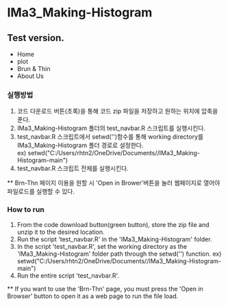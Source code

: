 # IMa3_Making-Histogram

## Test version.

- Home 
- plot 
- Brun & Thin
- About Us

### 실행방법
1. 코드 다운로드 버튼(초록)을 통해 코드 zip 파일을 저장하고 원하는 위치에 압축을 푼다.
2. IMa3_Making-Histogram 폴더의 test_navbar.R 스크립트를 실행시킨다.
3. test_navbar.R 스크립트에서 setwd('')함수를 통해 working directory를 IMa3_Making-Histogram 폴더 경로로 설정한다.  
ex) setwd("C:/Users/rhtn2/OneDrive/Documents//IMa3_Making-Histogram-main")
4. test_navbar.R 스크립트 전체를 실행시킨다. 

** Brn-Thn 페이지 이용을 원할 시 'Open in Brower'버튼을 눌러 웹페이지로 열어야 파일로드를 실행할 수 있다. 


### How to run
1. From the code download button(green button), store the zip file and unzip it to the desired location.
2. Run the script 'test_navbar.R' in the 'IMa3_Making-Histogram' folder.
3. In the script 'test_navbar.R', set the working directory as the 'IMa3_Making-Histogram' folder path through the setwd('') function.
ex) setwd("C:/Users/rhtn2/OneDrive/Documents//IMa3_Making-Histogram-main")
4. Run the entire script 'test_navbar.R'.

** If you want to use the 'Brn-Thn' page, you must press the 'Open in Browser' button to open it as a web page to run the file load.
